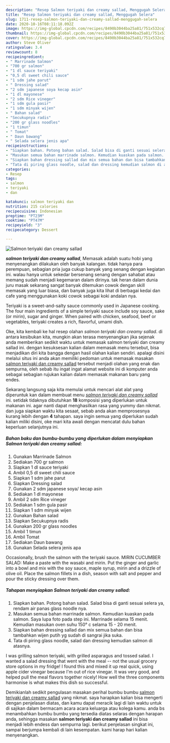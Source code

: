 ```yaml
---
description: "Resep Salmon teriyaki dan creamy sallad, Menggugah Selera"
title: "Resep Salmon teriyaki dan creamy sallad, Menggugah Selera"
slug: 1711-resep-salmon-teriyaki-dan-creamy-sallad-menggugah-selera
date: 2020-10-16T08:11:18.092Z
image: https://img-global.cpcdn.com/recipes/8490b3044ba25a81/751x532cq70/salmon-teriyaki-dan-creamy-sallad-foto-resep-utama.jpg
thumbnail: https://img-global.cpcdn.com/recipes/8490b3044ba25a81/751x532cq70/salmon-teriyaki-dan-creamy-sallad-foto-resep-utama.jpg
cover: https://img-global.cpcdn.com/recipes/8490b3044ba25a81/751x532cq70/salmon-teriyaki-dan-creamy-sallad-foto-resep-utama.jpg
author: Steve Oliver
ratingvalue: 3.4
reviewcount: 8
recipeingredient:
- " Marrinade Salmon"
- "700 gr salmon"
- "1 dl sauce teriyaki"
- "0,5 dl sweet chili sauce"
- "1 sdm jahe parut"
- " Dressing salad"
- "2 sdm japanese soya kecap asin"
- "1 dl mayonese"
- "2 sdm Rice vineger"
- "1 sdm gula pasir"
- "1 sdm minyak wijen"
- " Bahan salad"
- "Secukupnya radis"
- "200 gr glass noodles"
- "1 timun"
- " Tomat"
- " Daun bawang"
- " Selada selera jenis apa"
recipeinstructions:
- "Siapkan bahan. Potong bahan salad. Salad bisa di ganti sesuai selera ya, rendam air panas glass noodle nya."
- "Masukan semua bahan marrinade salmon. Kemudian kuaskan pada salmon. Saya lupa foto pada step ini. Marrinade selama 15 menit. Kemudian masukan oven suhu 150° c selama 15 - 20 menit."
- "Siapkan bahan dressing sallad dan mix semua bahan dan bisa tambahkan wijen putih yg sudah di sangrai jika suka."
- "Tata di piring glass noodle, salad dan dressing kemudian salmon di atasnya."
categories:
- Resep
tags:
- salmon
- teriyaki
- dan

katakunci: salmon teriyaki dan 
nutrition: 215 calories
recipecuisine: Indonesian
preptime: "PT23M"
cooktime: "PT47M"
recipeyield: "3"
recipecategory: Dessert

---
```



![Salmon teriyaki dan creamy sallad](https://img-global.cpcdn.com/recipes/8490b3044ba25a81/751x532cq70/salmon-teriyaki-dan-creamy-sallad-foto-resep-utama.jpg)

<b><i>salmon teriyaki dan creamy sallad</i></b>, Memasak adalah suatu hobi yang menyenangkan dilakukan oleh banyak kalangan. tidak hanya para perempuan, sebagian pria juga cukup banyak yang senang dengan kegiatan ini. walau hanya untuk sekedar bersenang senang dengan sahabat atau memang sudah menjadi kegemaran dalam dirinya. tak heran dalam dunia juru masak sekarang sangat banyak ditemukan cowok dengan skill memasak yang luar biasa, dan banyak juga kita lihat di berbagai kedai dan cafe yang menggunakan koki cowok sebagai koki andalan nya.

Teriyaki is a sweet-and-salty sauce commonly used in Japanese cooking. The four main ingredients of a simple teriyaki sauce include soy sauce, sake (or mirin), sugar and ginger. When paired with chicken, seafood, beef or vegetables, teriyaki creates a rich, flavorful, umami dish.

Oke, kita kembali ke hal resep olahan <i>salmon teriyaki dan creamy sallad</i>. di antara kesibukan kita, mungkin akan terasa menyenangkan jika sejenak anda memberikan sedikit waktu untuk memasak salmon teriyaki dan creamy sallad ini. dengan kesuksesan kalian dalam memasak menu tersebut, bisa menjadikan diri kita bangga dengan hasil olahan kalian sendiri. apalagi disini melalui situs ini anda akan memiliki pedoman untuk memasak masakan <u>salmon teriyaki dan creamy sallad</u> tersebut menjadi olahan yang enak dan sempurna, oleh sebab itu ingat ingat alamat website ini di komputer anda sebagai sebagian rujukan kalian dalam memasak makanan baru yang endes.


Sekarang langsung saja kita memulai untuk mencari alat alat yang diperuntuk kan dalam membuat menu <u><i>salmon teriyaki dan creamy sallad</i></u> ini. setidak tidaknya dibutuhkan <b>18</b> komposisi yang diperlukan untuk makanan ini. agar nanti dapat menghasilkan rasa yang yummy dan nikmat. dan juga siapkan waktu kita sesaat, sebab anda akan memprosesnya kurang lebih dengan <b>4</b> tahapan. saya ingin semua yang diperlukan sudah kalian miliki disini, oke mari kita awali dengan mencatat dulu bahan keperluan selanjutnya ini.

<!--inarticleads1-->

##### Bahan baku dan bumbu-bumbu yang diperlukan dalam menyiapkan Salmon teriyaki dan creamy sallad:

1. Gunakan  Marrinade Salmon
1. Sediakan 700 gr salmon
1. Siapkan 1 dl sauce teriyaki
1. Ambil 0,5 dl sweet chili sauce
1. Siapkan 1 sdm jahe parut
1. Siapkan  Dressing salad
1. Gunakan 2 sdm japanese soya/ kecap asin
1. Sediakan 1 dl mayonese
1. Ambil 2 sdm Rice vineger
1. Sediakan 1 sdm gula pasir
1. Siapkan 1 sdm minyak wijen
1. Gunakan  Bahan salad
1. Siapkan Secukupnya radis
1. Gunakan 200 gr glass noodles
1. Ambil 1 timun
1. Ambil  Tomat
1. Sediakan  Daun bawang
1. Gunakan  Selada selera jenis apa


Occasionally, brush the salmon with the teriyaki sauce. MIRIN CUCUMBER SALAD: Make a paste with the wasabi and mirin. Put the ginger and garlic into a bowl and mix with the soy sauce, maple syrup, mirin and a drizzle of olive oil. Place the salmon fillets in a dish, season with salt and pepper and pour the sticky dressing over them. 

<!--inarticleads2-->

##### Tahapan menyiapkan Salmon teriyaki dan creamy sallad:

1. Siapkan bahan. Potong bahan salad. Salad bisa di ganti sesuai selera ya, rendam air panas glass noodle nya.
1. Masukan semua bahan marrinade salmon. Kemudian kuaskan pada salmon. Saya lupa foto pada step ini. Marrinade selama 15 menit. Kemudian masukan oven suhu 150° c selama 15 - 20 menit.
1. Siapkan bahan dressing sallad dan mix semua bahan dan bisa tambahkan wijen putih yg sudah di sangrai jika suka.
1. Tata di piring glass noodle, salad dan dressing kemudian salmon di atasnya.


I was grilling salmon teriyaki, with grilled asparagus and tossed salad. I wanted a salad dressing that went with the meal -- not the usual grocery store options in my fridge! I found this and mixed it up real quick, using apple cider vinegar because I&#39;m out of rice vinegar. It was very good, and helped pull the meal flavors together nicely! How well the three components harmonise is what makes this dish so successful. 

Demikianlah sedikit pengulasan masakan perihal bumbu bumbu <u>salmon teriyaki dan creamy sallad</u> yang nikmat. saya harapkan kalian bisa mengerti dengan penjelasan diatas, dan kamu dapat meracik lagi di lain waktu untuk di sajikan dalam bermacam acara acara keluarga atau kolega kamu. anda bs menambahkan bumbu bumbu yang tersedia diatas selaras dengan harapan anda, sehingga masakan <b>salmon teriyaki dan creamy sallad</b> ini bisa menjadi lebih endess dan sempurna lagi. berikut penjelasan singkat ini, sampai berjumpa kembali di lain kesempatan. kami harap hari kalian menyenangkan.
